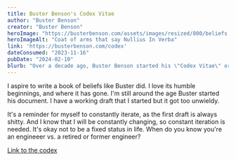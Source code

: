 ```yaml
---
title: Buster Benson's Codex Vitae
author: "Buster Benson"
creator: "Buster Benson"
heroImage: "https://busterbenson.com/assets/images/resized/800/beliefs.jpg"
heroImageAlt: "Coat of arms that say Nullius In Verba"
link: 'https://busterbenson.com/codex'
dateConsumed: "2023-11-16"
pubDate: "2024-02-10"
blurb: "Over a decade ago, Buster Benson started his \"Codex Vitae\" or book of beliefs. He started small and re-visited it every year, updating his beliefs as his life changes."
---
```


I aspire to write a book of beliefs like Buster did. I love its humble beginnings, and where it has gone. I'm still around the age Buster started his document. I have a working draft that I started but it got too unwieldy.

It's a reminder for myself to constantly iterate, as the first draft is always shitty. And I know that I will be constantly changing, so constant iteration is needed. It's okay not to be a fixed status in life. When do you know you're an engineeer vs. a retired or former engineer?

[Link to the codex](https://busterbenson.com/codex)
